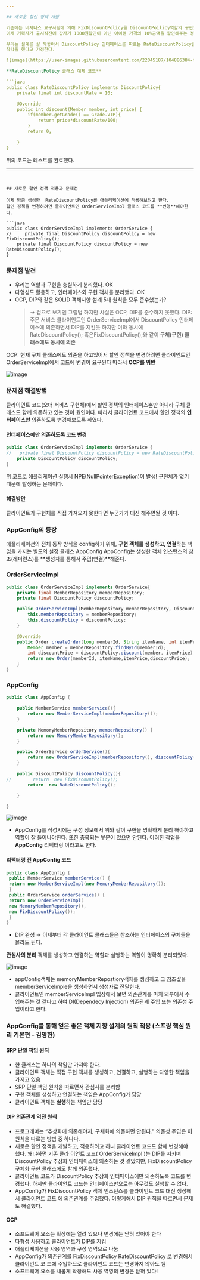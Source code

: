 ```yaml
--- 

## 새로운 할인 정책 개발

기존에는 비지니스 요구사항에 의해 FixDiscountPolicy를 DiscountPoilicy역할의 구현으로 선정했었다.
이제 기획자가 출시직전에 갑자기 1000원할인이 아닌 아이템 가격의 10%금액을 할인해주는 정책으로 바꿔달라고 요청한다고 가정하자.

우리는 설계를 잘 해놓아서 DiscountPolicy 인터페이스를 따르는 RateDiscountPolicy클래스를 하나 만들어서 갈아끼우기만 하면 될 것 같다고
착각을 했다고 가정한다.

![image](https://user-images.githubusercontent.com/22045187/104886384-fbe0e900-59ac-11eb-894c-74dbf0ed15f8.png)

**RateDiscountPolicy 클래스 예제 코드**

```java
public class RateDiscountPolicy implements DiscountPolicy{
    private final int discountRate = 10;

    @Override
    public int discount(Member member, int price) {
        if(member.getGrade() == Grade.VIP){
            return price*discountRate/100;
        }
        return 0;

    }
}
```

위의 코드는 테스트를 완료했다.

---
```


## 새로운 할인 정책 적용과 문제점

이제 방금 생성한  RateDiscountPolicy를 애플리케이션에 적용해보려고 한다.
할인 정책을 변경하려면 클라이언트인 OrderServiceImpl 클래스 코드를 **변경**해야한다.

```java
public class OrderServiceImpl implements OrderService {
//     private final DiscountPolicy discountPolicy = new FixDiscountPolicy();
    private final DiscountPolicy discountPolicy = new RateDiscountPolicy();
}
```

### 문제점 발견
- 우리는 역할과 구현을 충실하게 분리했다. OK
- 다형성도 활용하고, 인터페이스와 구현 객체를 분리했다. OK
- OCP, DIP와 같은 SOLID 객체지향 설계 5대 원칙을 모두 준수했는가?
   >→ 겉으로 보기엔 그럴법 하지만 사실은 OCP, DIP를 준수하지 못했다.
DIP: 주문 서비스 클라이언트인 OrderServiceImpl에서 DiscountPolicy 인터페이스에 의존하면서 DIP를 지킨듯 하지만 이와 동시에
RateDiscountPolicy(); 혹은FixDiscountPolicy();와 같이 **구체(구현) 클래스에도 동시에 의존**

OCP: 현재 구체 클래스에도 의존을 하고있어서 할인 정책을 변경하려면 클라이언트인 OrderServiceImpl에서 코드에 변경이 요구된다
따라서 **OCP를 위반**

![image](https://user-images.githubusercontent.com/22045187/104888287-e1f4d580-59af-11eb-8f3d-5bf5279dc12c.png)




### 문제점 해결방법
클라이언트 코드(오더 서비스 구현체)에서 할인 정책의 인터페이스뿐만 아니라 구체 클래스도 함께 의존하고 있는 것이 원인이다.
따라서 클라이언트 코드에서 할인 정책의 **인터페이스만** 의존하도록 변경해보도록 하였다.

#### 인터페이스에만 의존하도록 코드 변경
```java
public class OrderServiceImpl implements OrderService {
//   private final DiscountPolicy discountPolicy = new RateDiscountPolicy();
    private DiscountPolicy discountPolicy;
}
```
위 코드로 애플리케이션 실행시 NPE(NullPointerException)이 발생!
구현체가 없기 때문에 발생하는 문제이다.

#### 해결방안
클라이언트가 구현체를 직접 가져오지 못한다면 누군가가 대신 해주면될 것 이다.

### AppConfig의 등장
애플리케이션의 전체 동작 방식을 config하기 위해, **구현 객체를 생성하고, 연결**하는 책임을 가지는 별도의 설정 클래스 AppConfig
AppConfig는 생성한 객체 인스턴스의 참조(레퍼런스)를 **생성자를 통해서 주입(연결)**해준다.

### OrderServiceImpl
```java
public class OrderServiceImpl implements OrderService{
    private final MemberRepository memberRepository;
    private final DiscountPolicy discountPolicy;

    public OrderServiceImpl(MemberRepository memberRepository, DiscountPolicy discountPolicy) {
        this.memberRepository = memberRepository;
        this.discountPolicy = discountPolicy;
    }

    @Override
    public Order createOrder(Long memberId, String itemName, int itemPrice) {
        Member member = memberRepository.findById(memberId);
        int discountPrice = discountPolicy.discount(member, itemPrice);
        return new Order(memberId, itemName,itemPrice,discountPrice);
    }
}
```

### AppConfig
```java
public class AppConfig {

    public MemberService memberService(){
        return new MemberServiceImpl(memberRepository());
    }

    private MemoryMemberRepository memberRepository() {
        return new MemoryMemberRepository();
    }

    public OrderService orderService(){
        return new OrderServiceImpl(memberRepository(), discountPolicy());
    }

    public DiscountPolicy discountPolicy(){
//        return  new FixDiscountPolicy();
        return  new RateDiscountPolicy();

    }

}

```

![image](https://user-images.githubusercontent.com/22045187/104888999-e1a90a00-59b0-11eb-8178-b06124f1af73.png)

- AppConfig를 작성시에는 구성 정보에서 위와 같이 구현을 명확하게 분리 해야하고 역할이 잘 들어나야한다. 또한 중복되는 부분이 있으면 안된다.
이러한 작업을 **AppConfig** 리팩터링 이라고도 한다.
#### 리팩터링 전 AppConfig 코드
```java
public class AppConfig {
 public MemberService memberService() {
 return new MemberServiceImpl(new MemoryMemberRepository());
 }
 public OrderService orderService() {
 return new OrderServiceImpl(
 new MemoryMemberRepository(),
 new FixDiscountPolicy());
 }
}
```

-  DIP 완성 → 이제부터 각 클라이언트 클래스들은 참조하는 인터페이스의 구체들을 몰라도 된다.

 **관심사의 분리** 객체를 생성하고 연결하는 역할과 실행하는 역할이 명확히 분리되었다.
 
 ![image](https://user-images.githubusercontent.com/22045187/104889110-0a310400-59b1-11eb-95f4-93d8d0589f02.png)
- appConfig객체는 memoryMemberRepostiory객체를 생성하고 그 참조값을 memberServiceImple을 생성하면서 생성자로 전달한다.
- 클라이언트인 memberServiceImpl 입장에서 보면 의존관계를 마치 외부에서 주입해주는 것 같다고 하여 DI(Dependecy Injection)
의존관계 주입 또는 의존성 주입이라고 한다.



### AppConfig를 통해 얻은 좋은 객체 지향 설계의 원칙 적용 (스프링 핵심 원리 기본편 - 김영한)
#### SRP 단일 책임 원칙
- 한 클래스는 하나의 책임만 가져야 한다.
- 클라이언트 객체는 직접 구현 객체를 생성하고, 연결하고, 실행하는 다양한 책임을 가지고 있음
- SRP 단일 책임 원칙을 따르면서 관심사를 분리함
- 구현 객체를 생성하고 연결하는 책임은 AppConfig가 담당
- 클라이언트 객체는 **실행**하는 책임만 담당
#### DIP 의존관계 역전 원칙
- 프로그래머는 “추상화에 의존해야지, 구체화에 의존하면 안된다.” 의존성 주입은 이 원칙을 따르는 방법 중
하나다.
- 새로운 할인 정책을 개발하고, 적용하려고 하니 클라이언트 코드도 함께 변경해야 했다. 왜냐하면 기존 클라
이언트 코드( OrderServiceImpl )는 DIP를 지키며 DiscountPolicy 추상화 인터페이스에 의존하는 것
같았지만, FixDiscountPolicy 구체화 구현 클래스에도 함께 의존했다.
- 클라이언트 코드가 DiscountPolicy 추상화 인터페이스에만 의존하도록 코드를 변경했다.
하지만 클라이언트 코드는 인터페이스만으로는 아무것도 실행할 수 없다.
- AppConfig가 FixDiscountPolicy 객체 인스턴스를 클라이언트 코드 대신 생성해서 클라이언트 코드
에 의존관계를 주입했다. 이렇게해서 DIP 원칙을 따르면서 문제도 해결했다.
#### OCP
- 소프트웨어 요소는 확장에는 열려 있으나 변경에는 닫혀 있어야 한다
- 다형성 사용하고 클라이언트가 DIP를 지킴
- 애플리케이션을 사용 영역과 구성 영역으로 나눔
- AppConfig가 의존관계를 FixDiscountPolicy RateDiscountPolicy 로 변경해서 클라이언트 코
드에 주입하므로 클라이언트 코드는 변경하지 않아도 됨
- 소프트웨어 요소를 새롭게 확장해도 사용 역영의 변경은 닫혀 있다!

